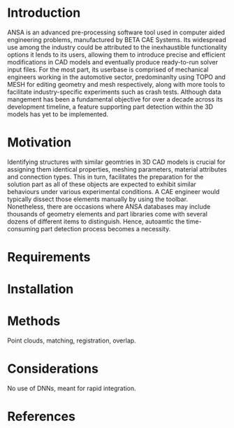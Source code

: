 # Introduction
ANSA is an advanced pre-processing software tool used in computer aided engineering problems, manufactured by BETA CAE Systems. Its widespread use among the industry could be attributed to the inexhaustible functionality options it lends to its users, allowing them to introduce precise and efficient modifications in CAD models and eventually produce ready-to-run solver input files. For the most part, its userbase is comprised of mechanical engineers working in the automotive sector, predominanlty using TOPO and MESH for editing geometry and mesh respectively, along with more tools to facilitate industry-specific experiments such as crash tests. Although data mangement has been a fundamental objective for over a decade across its development timeline, a feature supporting part detection within the 3D models has yet to be implemented.

# Motivation
Identifying structures with similar geomtries in 3D CAD models is crucial for assigning them identical properties, meshing parameters, material attributes and connection types. This in turn, facilitates the preparation for the solution part as all of these objects are expected to exhibit similar behaviours under various experimental conditions. A CAE engineer would typically dissect those elements manually by using the toolbar. Nonetheless, there are occasions where ANSA databases may include thousands of geometry elements and part libraries come with several dozens of different items to distinguish. Hence, autoamtic the time-consuming part detection process becomes a necessity.

# Requirements

# Installation

# Methods
Point clouds, matching, registration, overlap.

# Considerations
No use of DNNs, meant for rapid integration.

# References
